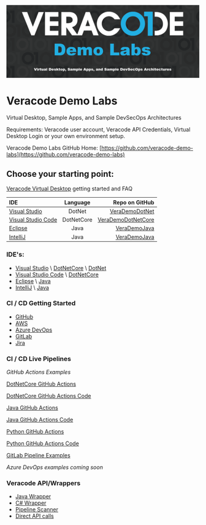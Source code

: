 ![Veracode Demo Labs](/images/veracode-demo-labs-banner.png)

# Veracode Demo Labs
Virtual Desktop, Sample Apps, and Sample DevSecOps Architectures

Requirements: Veracode user account, Veracode API Credentials, Virtual Desktop Login or your own environment setup.

Veracode Demo Labs GitHub Home: [https://github.com/veracode-demo-labs](https://github.com/veracode-demo-labs)

## Choose your starting point:

[Veracode Virtual Desktop](/docs/Veracode-Virtual-Desktop/VVD.md) getting started and FAQ

| IDE      |  Language | Repo on GitHub     |
| :---        |    :----:   |          ---: |
| [Visual Studio](/docs/IDEs/Visual-Studio-2022.md)     | DotNet       | [VeraDemoDotNet](https://github.com/veracode-demo-labs/verademo-dotnet)   |
| [Visual Studio Code](/docs/IDEs/Visual-Studio-Code.md)   | DotNetCore        | [VeraDemoDotNetCore](https://github.com/veracode-demo-labs/verademo-dotnetcore)     |
| [Eclipse](/docs/IDEs/Eclipse.md)   | Java        | [VeraDemoJava](https://github.com/veracode-demo-labs/verademo-java)      |
| [IntelliJ](/docs/IDEs/IntelliJ.md)   | Java        | [VeraDemoJava](https://github.com/veracode-demo-labs/verademo-java)      |

### IDE's:
  * [Visual Studio](/docs/IDEs/Visual-Studio-2022.md) \ [DotNetCore](/docs/sample-app-languages/DotNetCore.md) \ [DotNet](/docs/sample-app-languages/DotNet.md)
  * [Visual Studio Code](/docs/IDEs/Visual-Studio-Code.md) \ [DotNetCore](/docs/sample-app-languages/DotNetCore.md)
  * [Eclipse](/docs/IDEs/Eclipse.md) \ [Java](/docs/sample-app-languages/Java.md)
  * [IntelliJ](/docs/IDEs/IntelliJ.md) \ [Java](/docs/sample-app-languages/Java.md)

### CI / CD Getting Started
  * [GitHub](/docs/CI-CD/GitHub.md)
  * [AWS](/docs/CI-CD/AWS.md)
  * [Azure DevOps](/docs/CI-CD/AzureDevOps.md)
  * [GitLab](/docs/CI-CD/GitLab.md)
  * [Jira](/docs/CI-CD/JIRA.md)

### CI / CD Live Pipelines

*GitHub Actions Examples*

[DotNetCore GitHub Actions](https://github.com/veracode-demo-labs/verademo-dotnetcore/actions)

[DotNetCore GitHub Actions Code](https://github.com/veracode-demo-labs/verademo-dotnetcore/tree/main/.github/workflows)

[Java GitHub Actions](https://github.com/veracode-demo-labs/verademo-java/actions)

[Java GitHub Actions Code](https://github.com/veracode-demo-labs/verademo-java/tree/main/.github/workflows)

[Python GitHub Actions](https://github.com/veracode-demo-labs/petstore-api-python/actions)

[Python GitHub Actions Code](https://github.com/veracode-demo-labs/petstore-api-python/tree/main/.github/workflows)

[GitLab Pipeline Examples](https://gitlab.com/veracode-demo-labs/)

*Azure DevOps examples coming soon*

### Veracode API/Wrappers
  * [Java Wrapper](/docs/Veracode-API-wrappers/API-wrappers.md)
  * [C# Wrapper](/docs/Veracode-API-wrappers/API-wrappers.md)
  * [Pipeline Scanner](/docs/Veracode-API-wrappers/API-wrappers.md)
  * [Direct API calls](/docs/Veracode-API-wrappers/API-wrappers.md)
